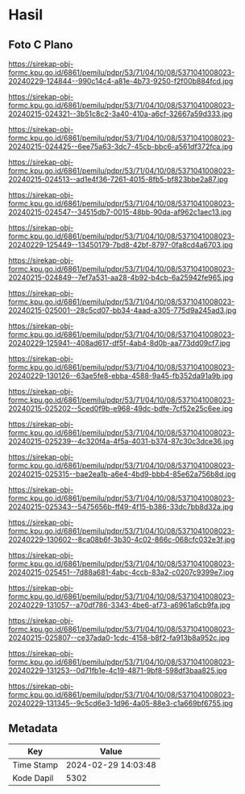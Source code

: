 # Hasil

## Foto C Plano

https://sirekap-obj-formc.kpu.go.id/6861/pemilu/pdpr/53/71/04/10/08/5371041008023-20240229-124844--990c14c4-a81e-4b73-9250-f2f00b884fcd.jpg

https://sirekap-obj-formc.kpu.go.id/6861/pemilu/pdpr/53/71/04/10/08/5371041008023-20240215-024321--3b51c8c2-3a40-410a-a6cf-32667a59d333.jpg

https://sirekap-obj-formc.kpu.go.id/6861/pemilu/pdpr/53/71/04/10/08/5371041008023-20240215-024425--6ee75a63-3dc7-45cb-bbc6-a561df372fca.jpg

https://sirekap-obj-formc.kpu.go.id/6861/pemilu/pdpr/53/71/04/10/08/5371041008023-20240215-024513--ad1e4f36-7261-4015-8fb5-bf823bbe2a87.jpg

https://sirekap-obj-formc.kpu.go.id/6861/pemilu/pdpr/53/71/04/10/08/5371041008023-20240215-024547--34515db7-0015-48bb-90da-af962c1aec13.jpg

https://sirekap-obj-formc.kpu.go.id/6861/pemilu/pdpr/53/71/04/10/08/5371041008023-20240229-125449--13450179-7bd8-42bf-8797-0fa8cd4a6703.jpg

https://sirekap-obj-formc.kpu.go.id/6861/pemilu/pdpr/53/71/04/10/08/5371041008023-20240215-024849--7ef7a531-aa28-4b92-b4cb-6a25942fe965.jpg

https://sirekap-obj-formc.kpu.go.id/6861/pemilu/pdpr/53/71/04/10/08/5371041008023-20240215-025001--28c5cd07-bb34-4aad-a305-775d9a245ad3.jpg

https://sirekap-obj-formc.kpu.go.id/6861/pemilu/pdpr/53/71/04/10/08/5371041008023-20240229-125941--408ad617-df5f-4ab4-8d0b-aa773dd09cf7.jpg

https://sirekap-obj-formc.kpu.go.id/6861/pemilu/pdpr/53/71/04/10/08/5371041008023-20240229-130126--63ae5fe8-ebba-4588-9a45-fb352da91a9b.jpg

https://sirekap-obj-formc.kpu.go.id/6861/pemilu/pdpr/53/71/04/10/08/5371041008023-20240215-025202--5ced0f9b-e968-49dc-bdfe-7cf52e25c6ee.jpg

https://sirekap-obj-formc.kpu.go.id/6861/pemilu/pdpr/53/71/04/10/08/5371041008023-20240215-025239--4c320f4a-4f5a-4031-b374-87c30c3dce36.jpg

https://sirekap-obj-formc.kpu.go.id/6861/pemilu/pdpr/53/71/04/10/08/5371041008023-20240215-025315--bae2ea1b-a6e4-4bd9-bbb4-85e62a756b8d.jpg

https://sirekap-obj-formc.kpu.go.id/6861/pemilu/pdpr/53/71/04/10/08/5371041008023-20240215-025343--5475656b-ff49-4f15-b386-33dc7bb8d32a.jpg

https://sirekap-obj-formc.kpu.go.id/6861/pemilu/pdpr/53/71/04/10/08/5371041008023-20240229-130602--8ca08b6f-3b30-4c02-866c-068cfc032e3f.jpg

https://sirekap-obj-formc.kpu.go.id/6861/pemilu/pdpr/53/71/04/10/08/5371041008023-20240215-025451--7d88a681-4abc-4ccb-83a2-c0207c9399e7.jpg

https://sirekap-obj-formc.kpu.go.id/6861/pemilu/pdpr/53/71/04/10/08/5371041008023-20240229-131057--a70df786-3343-4be6-af73-a6961a6cb9fa.jpg

https://sirekap-obj-formc.kpu.go.id/6861/pemilu/pdpr/53/71/04/10/08/5371041008023-20240215-025807--ce37ada0-1cdc-4158-b8f2-fa913b8a952c.jpg

https://sirekap-obj-formc.kpu.go.id/6861/pemilu/pdpr/53/71/04/10/08/5371041008023-20240229-131253--0d71fb1e-4c19-4871-9bf8-598df3baa825.jpg

https://sirekap-obj-formc.kpu.go.id/6861/pemilu/pdpr/53/71/04/10/08/5371041008023-20240229-131345--9c5cd6e3-1d96-4a05-88e3-c1a669bf6755.jpg


## Metadata

| Key        | Value               |
| ---------- | ------------------- |
| Time Stamp | 2024-02-29 14:03:48 |
| Kode Dapil | 5302                |



